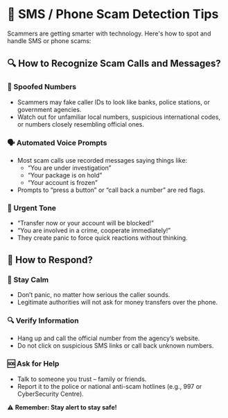 # 📵 SMS / Phone Scam Detection Tips

Scammers are getting smarter with technology. Here's how to spot and handle SMS or phone scams:

## 🔍 How to Recognize Scam Calls and Messages?

### 📱 Spoofed Numbers
- Scammers may fake caller IDs to look like banks, police stations, or government agencies.
- Watch out for unfamiliar local numbers, suspicious international codes, or numbers closely resembling official ones.

### 🗣️ Automated Voice Prompts
- Most scam calls use recorded messages saying things like:
  - “You are under investigation”
  - “Your package is on hold”
  - “Your account is frozen”
- Prompts to “press a button” or “call back a number” are red flags.

### 🚨 Urgent Tone
- “Transfer now or your account will be blocked!”
- “You are involved in a crime, cooperate immediately!”
- They create panic to force quick reactions without thinking.

## 🧠 How to Respond?

### 🧊 Stay Calm
- Don’t panic, no matter how serious the caller sounds.
- Legitimate authorities will not ask for money transfers over the phone.

### 🔍 Verify Information
- Hang up and call the official number from the agency’s website.
- Do not click on suspicious SMS links or call back unknown numbers.

### 🆘 Ask for Help
- Talk to someone you trust – family or friends.
- Report it to the police or national anti-scam hotlines (e.g., 997 or CyberSecurity Centre).

⚠️ **Remember: Stay alert to stay safe!**
